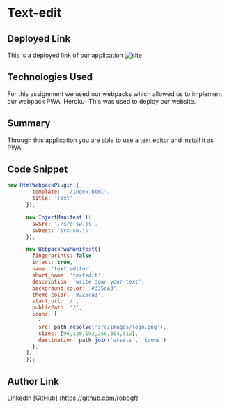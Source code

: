 # Text-edit

## Deployed Link

This is a deployed link of our application
![site](https://git.heroku.com/c00l-text-edit.git)

## Technologies Used

For this assignment we used our webpacks which allowed us to implement our webpack PWA.
Heroku- This was used to deploy our website.

## Summary

Through this application you are able to use a text editor and install it as PWA.

## Code Snippet

```JavaScript
new HtmlWebpackPlugin({
        template: './index.html',
        title: 'Text'
      }),

      new InjectManifest ({
        swSrc: './src-sw.js',
        swDest: 'src-sw.js'
      }),

      new WebpackPwaManifest({
        fingerprints: false,
        inject: true,
        name: 'text editor',
        short_name: 'textedit',
        description: 'write down your text',
        background_color: '#335ca3',
        theme_color: '#225ca3',
        start_url: '/',
        publicPath: '/',
        icons: [
          {
          src: path.resolve('src/images/logo.png'),
          sizes: [96,128,192,256,384,512],
          destination: path.join('assets', 'icons')
        },
      ],
      });

```

## Author Link

[LinkedIn](https://www.linkedin.com/in/angel-matias-01120b251/)
[GitHub] (https://github.com/robogf)
